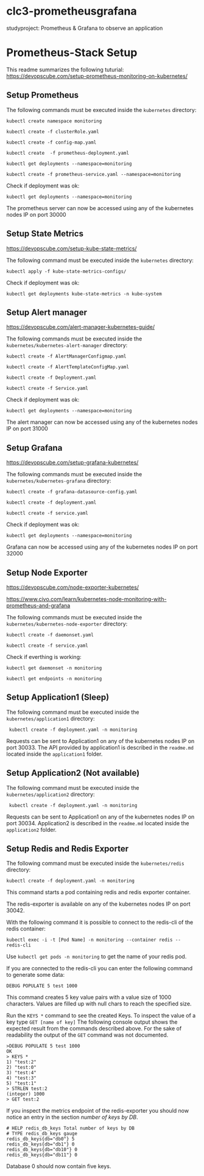 # clc3-prometheusgrafana
studyproject: Prometheus &amp; Grafana to observe an application

# Prometheus-Stack Setup

This readme summarizes the following tuturial: https://devopscube.com/setup-prometheus-monitoring-on-kubernetes/

## Setup Prometheus

The following commands must be executed inside the ```kubernetes``` directory:

```kubectl create namespace monitoring```

```kubectl create -f clusterRole.yaml```

```kubectl create -f config-map.yaml```

```kubectl create  -f prometheus-deployment.yaml```

```kubectl get deployments --namespace=monitoring```

```kubectl create -f prometheus-service.yaml --namespace=monitoring```

Check if deployment was ok:

```kubectl get deployments --namespace=monitoring```

The prometheus server can now be accessed using any of the kubernetes nodes IP on port 30000


## Setup State Metrics
https://devopscube.com/setup-kube-state-metrics/

The following command must be executed inside the ```kubernetes``` directory:

```kubectl apply -f kube-state-metrics-configs/```

Check if deployment was ok:

```kubectl get deployments kube-state-metrics -n kube-system```


## Setup Alert manager
https://devopscube.com/alert-manager-kubernetes-guide/

The following commands must be executed inside the ```kubernetes/kubernetes-alert-manager``` directory:

```kubectl create -f AlertManagerConfigmap.yaml```

```kubectl create -f AlertTemplateConfigMap.yaml```

```kubectl create -f Deployment.yaml```

```kubectl create -f Service.yaml```

Check if deployment was ok:

```kubectl get deployments --namespace=monitoring```

The alert manager can now be accessed using any of the kubernetes nodes IP on port 31000

## Setup Grafana
https://devopscube.com/setup-grafana-kubernetes/

The following commands must be executed inside the ```kubernetes/kubernetes-grafana``` directory:

```kubectl create -f grafana-datasource-config.yaml```

```kubectl create -f deployment.yaml```

```kubectl create -f service.yaml```

Check if deployment was ok:

```kubectl get deployments --namespace=monitoring```

Grafana can now be accessed using any of the kubernetes nodes IP on port 32000

## Setup Node Exporter
https://devopscube.com/node-exporter-kubernetes/

https://www.civo.com/learn/kubernetes-node-monitoring-with-prometheus-and-grafana

The following commands must be executed inside the ```kubernetes/kubernetes-node-exporter``` directory:

```kubectl create -f daemonset.yaml```

```kubectl create -f service.yaml```

Check if everthing is working:

```kubectl get daemonset -n monitoring```

```kubectl get endpoints -n monitoring``` 

## Setup Application1 (Sleep)

The following command must be executed inside the ```kubernetes/application1``` directory:

``` kubectl create -f deployment.yaml -n monitoring```

Requests can be sent to Application1 on any of the kubernetes nodes IP on port 30033.
The API provided by application1 is described in the ```readme.md``` located inside the ```application1``` folder.

## Setup Application2 (Not available)

The following command must be executed inside the ```kubernetes/application2``` directory:

``` kubectl create -f deployment.yaml -n monitoring```

Requests can be sent to Application1 on any of the kubernetes nodes IP on port 30034.
Application2 is described in the ```readme.md``` located inside the ```application2``` folder.

## Setup Redis and Redis Exporter

The following command must be executed inside the ```kubernetes/redis``` directory:

```kubectl create -f deployment.yaml -n monitoring```

This command starts a pod containing redis and redis exporter container.

The redis-exporter is available on any of the kubernetes nodes IP on port 30042.

With the following command it is possible to connect to the redis-cli of the redis container:

```kubectl exec -i -t [Pod Name] -n monitoring --container redis -- redis-cli```

Use ```kubectl get pods -n monitoring``` to get the name of your redis pod.

If you are connected to the redis-cli you can enter the following command to generate some data:

```DEBUG POPULATE 5 test 1000```

This command creates 5 key value pairs with a value size of 1000 characters. Values are filled up with null chars to reach the specified size.

Run the ```KEYS *``` command to see the created Keys. To inspect the value of a key type ```GET [name of key]```
The following console output shows the expected result from the commands described above. For the sake of readability the output of the ```GET``` command was not documented.
````
>DEBUG POPULATE 5 test 1000
OK
> KEYS *
1) "test:2"
2) "test:0"
3) "test:4"
4) "test:3"
5) "test:1"
> STRLEN test:2
(integer) 1000
> GET test:2
````

If you inspect the metrics endpoint of the redis-exporter you should now notice an entry in the section _number of keys  by DB_.

````
# HELP redis_db_keys Total number of keys by DB
# TYPE redis_db_keys gauge
redis_db_keys{db="db0"} 5
redis_db_keys{db="db1"} 0
redis_db_keys{db="db10"} 0
redis_db_keys{db="db11"} 0
````

Database 0 should now contain five keys.